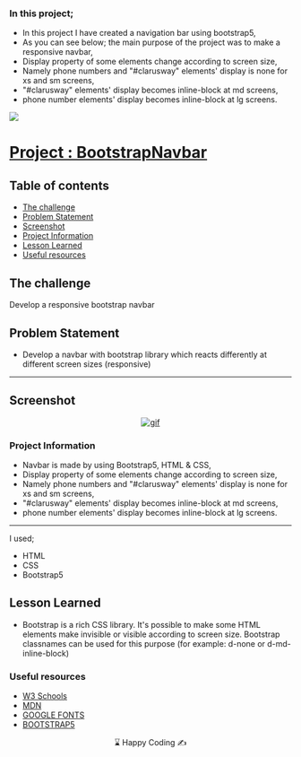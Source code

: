 
<h3>In this project;</h3>
<ul>
  <li>In this project I have created a navigation bar using bootstrap5,</li>
  <li>As you can see below; the main purpose of the project was to make a responsive navbar,</li>
  <li>Display property of some elements change according to screen size,</li>
  <li>Namely phone numbers and "#clarusway" elements' display is none for xs and sm screens,</li>
  <li>"#clarusway" elements' display becomes inline-block at md screens,</li>
  <li>phone number elements' display becomes inline-block at lg screens.</li>
</ul> 

![](https://musatirgithub.github.io/BootstrapNavbar/BootstrapNavbar.gif)
# [Project : BootstrapNavbar](https://musatirgithub.github.io/BootstrapNavbar/)
## Table of contents

  - [The challenge](#the-challenge)
  - [Problem Statement](#problem-statement)
  - [Screenshot](#screenshot)
  - [Project Information](#project-information)
  - [Lesson Learned](#lesson-learned)
  - [Useful resources](#useful-resources)



## The challenge
Develop a responsive bootstrap navbar

## Problem Statement

- Develop a navbar with bootstrap library which reacts differently at different screen sizes (responsive)
<hr>




## Screenshot
<p align="center">
<a href="https://musatirgithub.github.io/BootstrapNavbar/"><img src="https://musatirgithub.github.io/BootstrapNavbar/BootstrapNavbar.gif" alt="gif"></a>
</p>





### Project Information
- Navbar is made by using Bootstrap5, HTML & CSS,
- Display property of some elements change according to screen size,
- Namely phone numbers and "#clarusway" elements' display is none for xs and sm screens, 
- "#clarusway" elements' display becomes inline-block at md screens,
- phone number elements' display becomes inline-block at lg screens.



------
I used;
- HTML
- CSS
- Bootstrap5





## Lesson Learned

- Bootstrap is a rich CSS library. It's possible to make some HTML elements make invisible or visible according to screen size. Bootstrap classnames can be used for this purpose (for example: d-none or d-md-inline-block)

### Useful resources

- [W3 Schools](https://www.w3schools.com/) 
- [MDN](https://developer.mozilla.org/en-US/) 
- [GOOGLE FONTS](https://fonts.google.com/) 
- [BOOTSTRAP5](https://getbootstrap.com/docs/5.0/getting-started/introduction/) 












<center> &#8987; Happy Coding  &#9997; </center>
